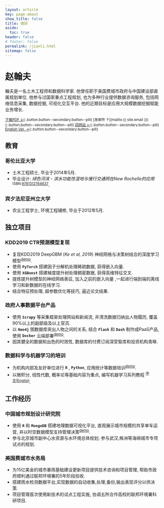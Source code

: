 ```yaml
---
layout: article
key: page-about
show_title: false
title: 简历
aside:
  toc: true
header: false
# footer: false
permalink: /jianli.html
sitemap: false
---
```

# 赵翰夫

翰夫是一名土木工程师和数据科学家. 他曾任职于美国费城市政府与中国建设部直属规划单位. 他参与过国家重点工程规划, 也为多种行业提供数据咨询服务, 包括网络信息采集, 数据挖掘, 可视化交互平台. 他的近期目标是应用大规模数据挖掘赋能业务增长.

<sup>[下载PDF ↓](/assets/jianli.pdf){:.button.button--secondary.button--pill} [发邮件 ↑](mailto:{{ site.email }}){:.button.button--secondary.button--pill} [回网站 ←](/){:.button.button--secondary.button--pill} [English Ver. →](/resume.html){:.button.button--secondary.button--pill}</sup>

## 教育

### 哥伦比亚大学
- 土木工程硕士, 毕业于2014年5月.
- 毕业设计: _绿色河滨 - 滨水功能性湿地与慢行交通网在New Rochelle的应用_ <sup>ISBN:[9781312764637](http://www.lulu.com/us/en/shop/urban-design-lab/alternative-futures-for-new-rochelle/ebook/product-21958564.html)</sup>.

### 宾夕法尼亚州立大学
- 农业工程学士, 环境工程辅修, 毕业于2012年5月.

## 独立项目

### KDD2019 CTR预测模型复现
- 复现KDD2019 DeepGBM (_Ke et al, 2019_) 神经网络与决策树结合的深度学习模型<sup>[demo](https://www.kaggle.com/hanfuzhao/deepgbm-script)</sup>.
- 使用 __`PyTorch`__ 搭建因子分解机处理稀疏数据, 获得嵌入向量.
- 使用 __`XGBoost`__ 搭建梯度提升树处理稠密数据, 获得高维特征交叉.
- 提炼提升树模型的神经网络表征, 加入之前的嵌入向量 ,一起进行端到端的离线学习和新数据的在线学习.
- 结合特征预处理, 超参数优化等技巧, 逼近论文结果.

### 政府人事数据平台产品
- 使用 __`Scrapy`__ 等采集框架处理网站和新闻流, 并清洗数据归纳出人物履历, 覆盖90%以上的副部级及以上官员.
- 以 __`Neo4j`__ 图数据库突出人物之间的关系, 结合 __`Flask`__ 和 __`Dash`__ 制作成PaaS产品, 使用 __`Docker`__ 云端部署<sup>[demo](https://plenum-demo.hanfu.us/)</sup>.
- 因其健全的数据和出色的时效性, 数据库的付费订阅深受智库和投资机构青睐.


### 数据科学与机器学习的培训
- 为机构内部及友好单位进行 __`R`__ , __`Python`__, 应用统计等数据培训<sup>[demo](/data/R-Introduction)</sup>.
- 以微积分, 线性代数, 概率论等基础内容为重点, 编写机器学习系列教程 <sup>[中文](https://zh.vintageml.com)|[English](https://en.vintageml.com)</sup>.

## 工作经历

### 中国城市规划设计研究院
- 使用 __`R`__ 和 __`MongoDB`__ 搭建地理数据可视化平台, 直观展示城市规模的共享单车运营, 并以时空数据模型支持管理决策<sup>[demo](https://geodash-demo.hanfu.us/)</sup>.
- 参与北京城市副中心水资源与水环境总体规划; 参与武汉,株洲等海绵城市专项试点的规划.

### 美国费城市水务局
- 为15亿美金的城市暴雨基础建设更新项目提供技术咨询和项目管理, 帮助市政府顺利通过联邦环境署的5年阶段验收.
- 搭建雨水检测数据平台,实现数据的自动收集,处理,备份,输出表现评分以供决策.
- 项目管理首次使用新技术的试点工程实施, 协调五所合作高校的联邦环境署科研项目.
